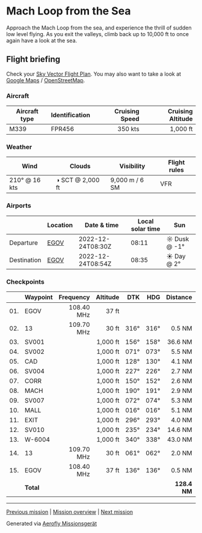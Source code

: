 Mach Loop from the Sea
==================

Approach the Mach Loop from the sea, and experience the thrill of sudden low level flying. As you exit the valleys, climb back up to 10,000 ft to once again have a look at the sea.

Flight briefing
---------------

Check your [Sky Vector Flight Plan](https://skyvector.com/?ll=53.24979742928385,-4.531209236415577&chart=301&zoom=3&fpl=N0350A010%20EGOV%205243N00404W%205245N00356W%205243N00350W%205241N00353W%205239N00351W%205236N00351W%205238N00343W%205243N00341W%205244N00347W%205235N00406W%205314N00436W%20EGOV). You may also want to take a look at [Google Maps](https://www.google.com/maps/@?api=1&map_action=map&center=52.918995833333355,-4.13983164558411&zoom=10&basemap=terrain) / [OpenStreetMap](https://www.openstreetmap.org/#map=10/52.918995833333355/-4.13983164558411).

### Aircraft

| Aircraft type | Identification | Cruising Speed | Cruising Altitude |
|---------------|----------------|---------------:|------------------:|
| M339          | FPR456         |        350 kts |          1,000 ft |

### Weather

| Wind         | Clouds          | Visibility       | Flight rules |
|--------------|-----------------|------------------|--------------|
| 210° @ 16 kts | ◑ SCT @ 2,000 ft | 9,000 m / 6 SM | VFR |

### Airports

|             | Location                                   | Date & time    | Local solar time | Sun |
|-------------|--------------------------------------------|----------------|------------------|-----|
| Departure   | [EGOV](https://skyvector.com/airport/EGOV) | 2022-12-24T08:30Z | 08:11 | ☼ Dusk @ -1° |
| Destination | [EGOV](https://skyvector.com/airport/EGOV) | 2022-12-24T08:54Z | 08:35 | ☀ Day @ 2° |

### Checkpoints

|     | Waypoint  | Frequency  | Altitude  | DTK  | HDG  | Distance |   ETE |
|:---:|-----------|-----------:|----------:|-----:|-----:|---------:|------:|
| 01. | EGOV      | 108.40 MHz |     37 ft |      |      |          |       |
| 02. | 13        | 109.70 MHz |     30 ft | 316° | 316° |   0.5 NM | 01:03 |
| 03. | SV001     |            |  1,000 ft | 156° | 158° |  36.6 NM | 06:27 |
| 04. | SV002     |            |  1,000 ft | 071° | 073° |   5.5 NM | 00:55 |
| 05. | CAD       |            |  1,000 ft | 128° | 130° |   4.1 NM | 00:42 |
| 06. | SV004     |            |  1,000 ft | 227° | 226° |   2.7 NM | 00:30 |
| 07. | CORR      |            |  1,000 ft | 150° | 152° |   2.6 NM | 00:28 |
| 08. | MACH      |            |  1,000 ft | 190° | 191° |   2.9 NM | 00:31 |
| 09. | SV007     |            |  1,000 ft | 072° | 074° |   5.3 NM | 00:53 |
| 10. | MALL      |            |  1,000 ft | 016° | 016° |   5.1 NM | 00:51 |
| 11. | EXIT      |            |  1,000 ft | 296° | 293° |   4.0 NM | 00:42 |
| 12. | SV010     |            |  1,000 ft | 235° | 234° |  14.6 NM | 02:37 |
| 13. | W-6004    |            |  1,000 ft | 340° | 338° |  43.0 NM | 07:12 |
| 14. | 13        | 109.70 MHz |     30 ft | 061° | 062° |   2.0 NM | 00:20 |
| 15. | EGOV      | 108.40 MHz |     37 ft | 136° | 136° |   0.5 NM | 01:03 |
|     | **Total** |            |           |      |      | **128.4 NM** | **24:09** |

----

[Previous mission](#) | [Mission overview](#) | [Next mission](#)

Generated via [Aerofly Missionsgerät](https://github.com/fboes/aerofly-missions)
